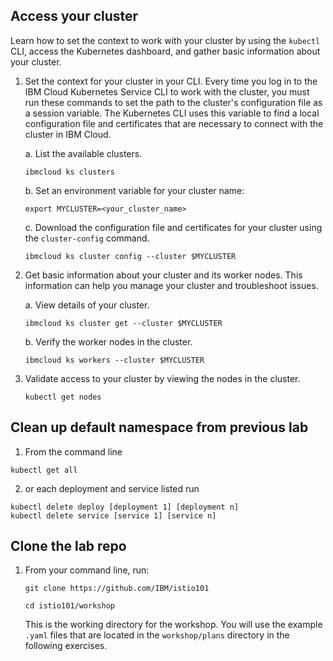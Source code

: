 ## Access your cluster

Learn how to set the context to work with your cluster by using the `kubectl` CLI, access the Kubernetes dashboard, and gather basic information about your cluster.

1. Set the context for your cluster in your CLI. Every time you log in to the IBM Cloud Kubernetes Service CLI to work with the cluster, you must run these commands to set the path to the cluster's configuration file as a session variable. The Kubernetes CLI uses this variable to find a local configuration file and certificates that are necessary to connect with the cluster in IBM Cloud.

    a. List the available clusters.

    ```shell
    ibmcloud ks clusters
    ```

    b. Set an environment variable for your cluster name:

    ```shell
    export MYCLUSTER=<your_cluster_name>
    ```

    c. Download the configuration file and certificates for your cluster using the `cluster-config` command.

    ```shell
    ibmcloud ks cluster config --cluster $MYCLUSTER
    ```


1. Get basic information about your cluster and its worker nodes. This information can help you manage your cluster and troubleshoot issues.

    a.  View details of your cluster.

    ```shell
    ibmcloud ks cluster get --cluster $MYCLUSTER
    ```

    b.  Verify the worker nodes in the cluster.

    ```shell
    ibmcloud ks workers --cluster $MYCLUSTER
    ```

1. Validate access to your cluster by viewing the nodes in the cluster.

    ```shell
    kubectl get nodes
    ```

## Clean up default namespace from previous lab
1. From the command line

```shell
kubectl get all
```

2. or each deployment and service listed run
```shell
kubectl delete deploy [deployment 1] [deployment n]
kubectl delete service [service 1] [service n]
```

## Clone the lab repo

1. From your command line, run:

    ```shell
    git clone https://github.com/IBM/istio101

    cd istio101/workshop
    ```

    This is the working directory for the workshop. You will use the example `.yaml` files that are located in the `workshop/plans` directory in the following exercises.
